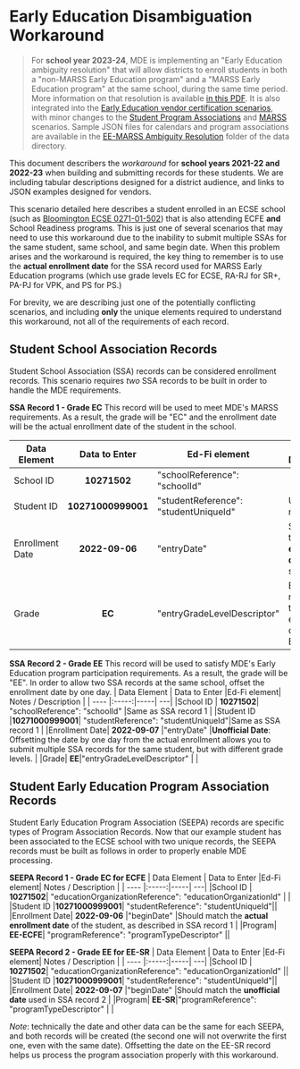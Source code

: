 # Early Education Disambiguation Workaround
>For **school year 2023-24**, MDE is implementing an "Early Education ambiguity resolution" that will allow districts to enroll students in both a "non-MARSS Early Education program" and a "MARSS Early Education program" at the same school, during the same time period. More information on that resolution is available [in this PDF](./2023-24%20MDE%20Ed-Fi%20Documentation/early_ed_disamb_resolution_v2023-04-03.pdf). It is also integrated into the [Early Education vendor certification scenarios](sandbox_cert_d_earlyed.md), with minor changes to the [Student Program Associations](sandbox_cert_c_spas.md) and [MARSS](sandbox_cert_b_marss.md) scenarios. Sample JSON files for calendars and program associations are available in the [EE-MARSS Ambiguity Resolution](/data/EE-MARSS%20Ambiguity%20Resolution/) folder of the data directory.

This document describers the *workaround* for **school years 2021-22 and 2022-23** when building and submitting records for these students. We are including tabular descriptions designed for a district audience, and links to JSON examples designed for vendors.

This scenario detailed here describes a student enrolled in an ECSE school (such as [Bloomington ECSE 0271-01-502](https://public.education.mn.gov/MdeOrgView/organization/show/1800)) that is also attending ECFE **and** School Readiness programs. This is just one of several scenarios that may need to use this workaround due to the inability to submit multiple SSAs for the same student, same school, and same begin date. When this problem arises and the workaround is required, the key thing to remember is to use the **actual enrollment date** for the SSA record used for MARSS Early Education programs (which use grade levels EC for ECSE, RA-RJ for SR+, PA-PJ for VPK, and PS for PS.)

For brevity, we are describing just one of the potentially conflicting scenarios, and including **only** the unique elements required to understand this workaround, not all of the requirements of each record.

## Student School Association Records
Student School Association (SSA) records can be considered enrollment records. This scenario requires *two* SSA records to be built in order to handle the MDE requirements. 

**SSA Record 1 - Grade EC**
This record will be used to meet MDE's MARSS requirements. As a result, the grade will be "EC" and the enrollment date will be the actual enrollment date of the student in the school.

| Data Element | Data to Enter |Ed-Fi element| Notes / Description |
| ---- |:-----:|-----| ---|
|School ID | **10271502**|  "schoolReference": "schoolId" | |
|Student ID |**10271000999001**|   "studentReference": "studentUniqueId"|Use MARRS number |
|Enrollment Date| **2022-09-06** |"entryDate" |Should be the **actual enrollment date** of the student |
|Grade| **EC**|"entryGradeLevelDescriptor" |Be sure the record with the actual enrollment date is for EC|

**SSA Record 2 - Grade EE**
This record will be used to satisfy MDE's Early Education program participation requirements. As a result, the grade will be "EE". In order to allow two SSA records at the same school, offset the enrollment date by one day.
| Data Element | Data to Enter |Ed-Fi element| Notes / Description |
| ---- |:-----:|-----| ---|
|School ID | **10271502**|  "schoolReference": "schoolId" |Same as SSA record 1 |
|Student ID |**10271000999001**|   "studentReference": "studentUniqueId"|Same as SSA record 1 |
|Enrollment Date| **2022-09-07** |"entryDate" |**Unofficial Date**: Offsetting the date by one day from the actual enrollment allows you to submit multiple SSA records for the same student, but with different grade levels. |
|Grade| **EE**|"entryGradeLevelDescriptor" | |

## Student Early Education Program Association Records
Student Early Education Program Association (SEEPA) records are specific types of Program Association Records. Now that our example student has been associated to the ECSE school with two unique records, the SEEPA records must be built as follows in order to properly enable MDE processing.

**SEEPA Record 1 - Grade EC for ECFE**
| Data Element | Data to Enter |Ed-Fi element| Notes / Description |
| ---- |:-----:|-----| ---|
|School ID | **10271502**| "educationOrganizationReference": "educationOrganizationId" | |
|Student ID |**10271000999001**|   "studentReference": "studentUniqueId"||
|Enrollment Date| **2022-09-06** |"beginDate" |Should match the **actual enrollment date** of the student, as described in SSA record 1 |
|Program| **EE-ECFE**|  "programReference": "programTypeDescriptor" ||

**SEEPA Record 2 - Grade EE for EE-SR**
| Data Element | Data to Enter |Ed-Fi element| Notes / Description |
| ---- |:-----:|-----| ---|
|School ID | **10271502**|  "educationOrganizationReference": "educationOrganizationId" ||
|Student ID |**10271000999001**|   "studentReference": "studentUniqueId"||
|Enrollment Date| **2022-09-07** |"beginDate" |Should match the **unofficial date** used in SSA record 2 |
|Program| **EE-SR**|"programReference": "programTypeDescriptor" | |

*Note*: technically the date and other data can be the same for each SEEPA, and both records will be created (the second one will not overwrite the first one, even with the same date). Offsetting the date on the EE-SR record helps us process the program association properly with this workaround.